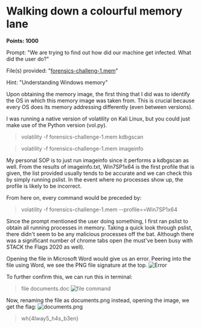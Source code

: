 # Walking down a colourful memory lane
**Points: 1000**

Prompt: "We are trying to find out how did our machine get infected. What did the user do?"

File(s) provided: "[forensics-challeng-1.mem](forensics-challeng-1.mem)"

Hint: "Understanding Windows memory"

Upon obtaining the memory image, the first thing that I did was to identify the OS in which this memory image was taken from. This is crucial because every OS does its memory addressing differently (even between versions).

I was running a native version of volatility on Kali Linux, but you could just make use of the Python version (vol.py).
> volatility -f forensics-challenge-1.mem kdbgscan

> volatility -f forensics-challenge-1.mem imageinfo

My personal SOP is to just run imageinfo since it performs a kdbgscan as well. From the results of imageinfo.txt, Win7SP1x64 is the first profile that is given, the list provided usually tends to be accurate and we can check this by simply running pslist. In the event where no processes show up, the profile is likely to be incorrect.

From here on, every command would be preceded by:
> volatility -f forensics-challenge-1.mem --profile==Win7SP1x64

Since the prompt mentioned the user doing something, I first ran pslist to obtain all running processes in memory. Taking a quick look through pslist, there didn't seem to be any malicious processes off the bat. Although there was a significant number of chrome tabs open (he must've been busy with STACK the Flags 2020 as well). 

Opening the file in Microsoft Word would give us an error.
Peering into the file using Word, we see the PNG file signature at the top.
![Error](word.png)

To further confirm this, we can run this in terminal:
> file documents.doc
![file command](file.png)

Now, renaming the file as documents.png instead, opening the image, we get the flag:
![documents.png](documents.png)
> wh{4lway5_h4s_b3en}
